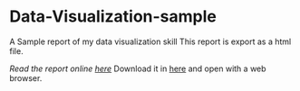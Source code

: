 # Data-Visualization-sample
A Sample report of my data visualization skill
This report is export as a html file. 

*Read the report online [here](http://festive-wescoff-167631.netlify.com/)*
Download it in [here](https://drive.google.com/file/d/1q7LuOb_zR4R2v4EUsqzgIiOeheI-dyiT/view?usp=sharing) and open with a web browser.

 
